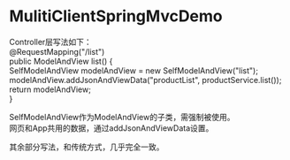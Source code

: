 # MulitiClientSpringMvcDemo

Controller层写法如下：<br>
@RequestMapping("/list")<br>
public ModelAndView list() {<br>
    SelfModelAndView modelAndView = new SelfModelAndView("list");<br>
    modelAndView.addJsonAndViewData("productList", productService.list());<br>
    return modelAndView;<br>
}<br>

SelfModelAndView作为ModelAndView的子类，需强制被使用。<br>
网页和App共用的数据，通过addJsonAndViewData设置。<br>

其余部分写法，和传统方式，几乎完全一致。<br>
